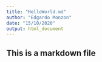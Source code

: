```yaml
---
title: "HelloWorld.md"
author: "Edgardo Monzon"
date: "15/10/2020"
output: html_document
---
```



## This is a markdown file